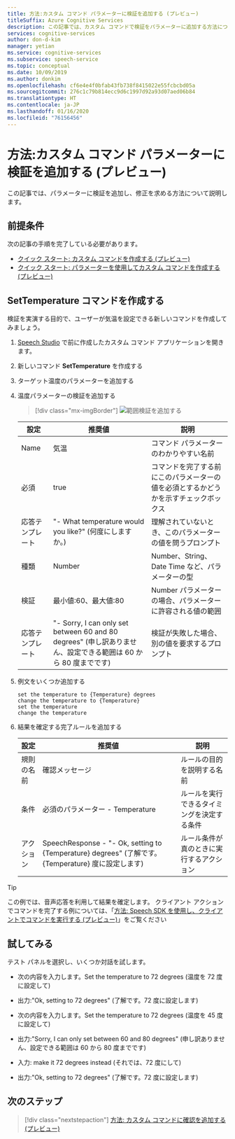 ```yaml
---
title: 方法:カスタム コマンド パラメーターに検証を追加する (プレビュー)
titleSuffix: Azure Cognitive Services
description: この記事では、カスタム コマンドで検証をパラメーターに追加する方法について説明します。
services: cognitive-services
author: don-d-kim
manager: yetian
ms.service: cognitive-services
ms.subservice: speech-service
ms.topic: conceptual
ms.date: 10/09/2019
ms.author: donkim
ms.openlocfilehash: cf6e4e4f0bfab43fb738f8415022e55fcbcbd05a
ms.sourcegitcommit: 276c1c79b814ecc9d6c1997d92a93d07aed06b84
ms.translationtype: HT
ms.contentlocale: ja-JP
ms.lasthandoff: 01/16/2020
ms.locfileid: "76156456"
---
```

# <a name="how-to-add-validations-to-custom-command-parameters-preview"></a>方法:カスタム コマンド パラメーターに検証を追加する (プレビュー)

この記事では、パラメーターに検証を追加し、修正を求める方法について説明します。

## <a name="prerequisites"></a>前提条件

次の記事の手順を完了している必要があります。

- [クイック スタート: カスタム コマンドを作成する (プレビュー)](./quickstart-custom-speech-commands-create-new.md)
- [クイック スタート: パラメーターを使用してカスタム コマンドを作成する (プレビュー)](./quickstart-custom-speech-commands-create-parameters.md)

## <a name="create-a-settemperature-command"></a>SetTemperature コマンドを作成する

検証を実演する目的で、ユーザーが気温を設定できる新しいコマンドを作成してみましょう。

1. [Speech Studio](https://speech.microsoft.com/) で前に作成したカスタム コマンド アプリケーションを開きます。
1. 新しいコマンド **SetTemperature** を作成する
1. ターゲット温度のパラメーターを追加する
1. 温度パラメーターの検証を追加する
   > [!div class="mx-imgBorder"]
   > ![範囲検証を追加する](media/custom-speech-commands/validations-add-temperature.png)

   | 設定           | 推奨値                                          | 説明                                                                                      |
   | ----------------- | -------------------------------------------------------- | ------------------------------------------------------------------------------------------------ |
   | Name              | 気温                                              | コマンド パラメーターのわかりやすい名前                                                    |
   | 必須          | true                                                     | コマンドを完了する前にこのパラメーターの値を必須とするかどうかを示すチェックボックス |
   | 応答テンプレート | "- What temperature would you like?" (何度にしますか。)                     | 理解されていないとき、このパラメーターの値を問うプロンプト                              |
   | 種類              | Number                                                   | Number、String、Date Time など、パラメーターの型                                      |
   | 検証        | 最小値:60、最大値:80                             | Number パラメーターの場合、パラメーターに許容される値の範囲                             |
   | 応答テンプレート | "- Sorry, I can only set between 60 and 80 degrees" (申し訳ありません、設定できる範囲は 60 から 80 度までです)      | 検証が失敗した場合、別の値を要求するプロンプト                                       |

1. 例文をいくつか追加する

   ```
   set the temperature to {Temperature} degrees
   change the temperature to {Temperature}
   set the temperature
   change the temperature
   ```

1. 結果を確定する完了ルールを追加する

   | 設定    | 推奨値                                           | 説明                                        |
   | ---------- | --------------------------------------------------------- | -------------------------------------------------- |
   | 規則の名前  | 確認メッセージ                                      | ルールの目的を説明する名前          |
   | 条件 | 必須のパラメーター - Temperature                          | ルールを実行できるタイミングを決定する条件    |
   | アクション    | SpeechResponse - "- Ok, setting to {Temperature} degrees" (了解です。{Temperature} 度に設定します) | ルール条件が真のときに実行するアクション |

> [!TIP]
> この例では、音声応答を利用して結果を確定します。 クライアント アクションでコマンドを完了する例については、「[方法: Speech SDK を使用し、クライアントでコマンドを実行する (プレビュー)](./how-to-custom-speech-commands-fulfill-sdk.md)」をご覧ください

## <a name="try-it-out"></a>試してみる

テスト パネルを選択し、いくつか対話を試します。

- 次の内容を入力します。Set the temperature to 72 degrees (温度を 72 度に設定して)
- 出力:"Ok, setting to 72 degrees" (了解です。72 度に設定します)

- 次の内容を入力します。Set the temperature to 72 degrees (温度を 45 度に設定して)
- 出力:"Sorry, I can only set between 60 and 80 degrees" (申し訳ありません、設定できる範囲は 60 から 80 度までです)
- 入力: make it 72 degrees instead (それでは、72 度にして)
- 出力:"Ok, setting to 72 degrees" (了解です。72 度に設定します)

## <a name="next-steps"></a>次のステップ

> [!div class="nextstepaction"]
> [方法: カスタム コマンドに確認を追加する (プレビュー)](./how-to-custom-speech-commands-confirmations.md)
